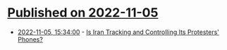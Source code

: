 # [Published on 2022-11-05](index.md)

* [2022-11-05, 15:34:00](https://mobile.slashdot.org/story/22/11/05/0035236/is-iran-tracking-and-controlling-its-protesters-phones?utm_source=rss1.0mainlinkanon&utm_medium=feed) - [Is Iran Tracking and Controlling Its Protesters' Phones?](https://mobile.slashdot.org/story/22/11/05/0035236/is-iran-tracking-and-controlling-its-protesters-phones?utm_source=rss1.0mainlinkanon&utm_medium=feed)
